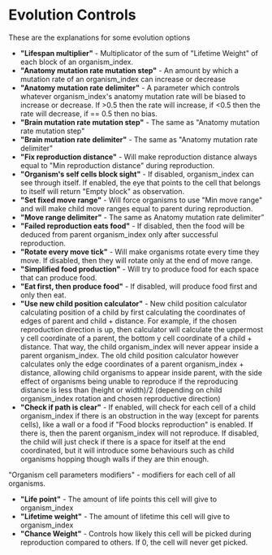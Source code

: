 # Evolution Controls
These are the explanations for some evolution options
- **"Lifespan multiplier"** - Multiplicator of the sum of "Lifetime Weight" of each block of an organism_index.
- **"Anatomy mutation rate mutation step"** - An amount by which a mutation rate of an organism_index can increase or decrease
- **"Anatomy mutation rate delimiter"** - A parameter which controls whatever organism_index's anatomy mutation rate will be biased to increase or decrease. If >0.5 then the rate will increase, if <0.5 then the rate will decrease, if == 0.5 then no bias.
- **"Brain mutation rate mutation step"** - The same as "Anatomy mutation rate mutation step"
- **"Brain mutation rate delimiter"** - The same as "Anatomy mutation rate delimiter"
- **"Fix reproduction distance"** - Will make reproduction distance always equal to "Min reproduction distance" during reproduction.
- **"Organism's self cells block sight"** - If disabled, organism_index can see through itself. If enabled, the eye that points to the cell that belongs to itself will return "Empty block" as observation.
- **"Set fixed move range"** - Will force organisms to use "Min move range" and will make child move ranges equal to parent during reproduction.
- **"Move range delimiter"** - The same as Anatomy mutation rate delimiter”
- **"Failed reproduction eats food"** - If disabled, then the food will be deduced from parent organism_index only after successful reproduction.
- **"Rotate every move tick"** - Will make organisms rotate every time they move. If disabled, then they will rotate only at the end of move range.
- **"Simplified food production"** - Will try to produce food for each space that can produce food.
- **"Eat first, then produce food"** - If disabled, will produce food first and only then eat.
- **"Use new child position calculator"** - New child position calculator calculating position of a child by first calculating the coordinates of edges of parent and child + distance. For example, if the chosen reproduction direction is up, then calculator will calculate the uppermost y cell coordinate of a parent, the bottom y cell coordinate of a child + distance. That way, the child organism_index will never appear inside a parent organism_index. The old child position calculator however calculates only the edge coordinates of a parent organism_index + distance, allowing child organisms to appear inside parent, with the side effect of organisms being unable to reproduce if the reproducing distance is less than (height or width)/2 (depending on child organism_index rotation and chosen reproductive direction)
- **"Check if path is clear"** - If enabled, will check for each cell of a child organism_index if there is an obstruction in the way (except for parents cells), like a wall or a food if "Food blocks reproduction" is enabled. If there is, then the parent organism_index will not reproduce. If disabled, the child will just check if there is a space for itself at the end coordinated, but it will introduce some behaviours such as child organisms hopping though walls if they are thin enough.

"Organism cell parameters modifiers" - modifiers for each cell of all organisms.
- **"Life point"** - The amount of life points this cell will give to organism_index
- **"Lifetime weight"** - The amount of lifetime this cell will give to organism_index
- **"Chance Weight"** - Controls how likely this cell will be picked during reproduction compared to others. If 0, the cell will never get picked.

